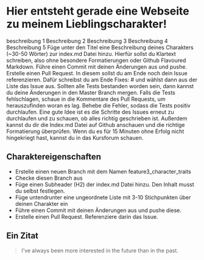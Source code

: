 # Hier entsteht gerade eine Webseite zu meinem Lieblingscharakter!
beschreibung 1
Beschreibung 2
Beschreibung 3
Beschreibung 4
Beschreibung 5
Füge unter den Titel eine Beschreibung deines Charakters (~30-50 Wörter) zur index.md Datei hinzu. Hierfür sollst du Klartext schreiben, also ohne besondere Formatierungen oder Github Flavoured Markdown.
Führe einen Commit mit deinen Änderungen aus und pushe.
Erstelle einen Pull Request. In diesem sollst du am Ende noch dein Issue referenzieren. Dafür schreibst du am Ende Fixes: # und wählst dann aus der Liste das Issue aus.
Sollten alle Tests bestanden worden sein, dann kannst du deine Änderungen in den Master Branch mergen. Falls die Tests fehlschlagen, schaue in die Kommentare des Pull Requests, um herauszufinden woran es lag. Behebe die Fehler, sodass die Tests positiv durchlaufen. Eine gute Idee ist es die Schritte des Issues erneut zu durchlaufen und zu schauen, ob alles richtig geschrieben ist. Außerdem kannst du dir die Index.md Datei auf Github anschauen und die richtige Formatierung überprüfen. Wenn du es für 15 Minuten ohne Erfolg nicht hingekriegt hast, kannst du in das Kursforum schauen.
## Charaktereigenschaften
* Erstelle einen neuen Branch mit dem Namen feature3_character_traits
* Checke diesen Branch aus
* Füge einen Subheader (H2) der index.md Datei hinzu. Den Inhalt musst du selbst festlegen.
* Füge untendrunter eine ungeordnete Liste mit 3-10 Stichpunkten über deinen Charakter ein
* Führe einen Commit mit deinen Änderungen aus und pushe diese.
* Erstelle einen Pull Request. Referenziere darin das Issue.

## Ein Zitat

> I’ve always been more interested
> in the future than in the past.

